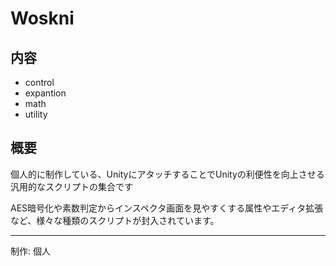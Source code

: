 # Woskni

## 内容
- control
- expantion
- math
- utility

## 概要
個人的に制作している、UnityにアタッチすることでUnityの利便性を向上させる汎用的なスクリプトの集合です

AES暗号化や素数判定からインスペクタ画面を見やすくする属性やエディタ拡張など、様々な種類のスクリプトが封入されています。

---
制作: 個人
